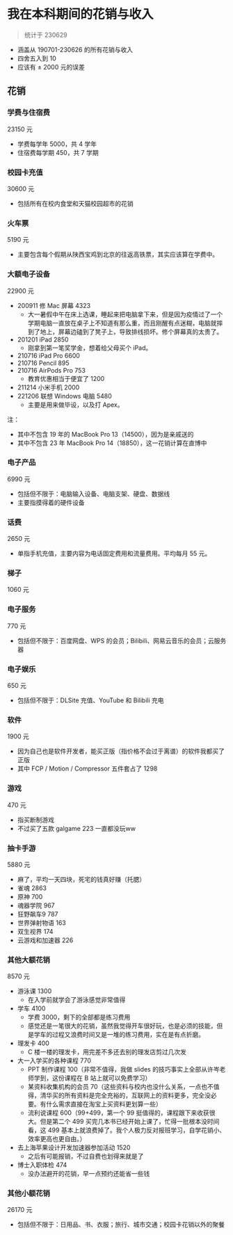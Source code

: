 # 我在本科期间的花销与收入

> 统计于 230629

- 涵盖从 190701-230626 的所有花销与收入
- 四舍五入到 10
- 应该有 ± 2000 元的误差

## 花销

### 学费与住宿费

23150 元

- 学费每学年 5000，共 4 学年
- 住宿费每学期 450，共 7 学期

### 校园卡充值

30600 元

- 包括所有在校内食堂和天猫校园超市的花销

### 火车票

5190 元

- 主要包含每个假期从陕西宝鸡到北京的往返高铁票，其实应该算在学费中。

### 大额电子设备

22900 元

- 200911  修 Mac 屏幕  4323
    - 大一暑假中午在床上选课，睡起来把电脑拿下来，但是因为疫情过了一个学期电脑一直放在桌子上不知道有那么重，而且刚醒有点迷糊，电脑就摔到了地上，屏幕边磕到了凳子上，导致排线损坏。修个屏幕真的太贵了。
- 201201  iPad  2850
    - 刚拿到第一笔奖学金，想着给父母买个 iPad。
- 210716  iPad Pro  6600
- 210716  Pencil  895
- 210716  AirPods Pro  753
    - 教育优惠相当于便宜了 1200
- 211214  小米手机  2000
- 221206  联想 Windows 电脑  5480
    - 主要是用来做毕设，以及打 Apex。

注：

- 其中不包含 19 年的 MacBook Pro 13（14500），因为是亲戚送的
- 其中不包含 23 年 MacBook Pro 14（18850），这一花销计算在直博中

### 电子产品

6990 元

- 包括但不限于：电脑输入设备、电脑支架、硬盘、数据线
- 主要指摸得着的硬件设备

### 话费

2650 元

- 单指手机充值，主要内容为电话固定费用和流量费用。平均每月 55 元。

### 梯子

1060 元

### 电子服务

770 元

- 包括但不限于：百度网盘、WPS 的会员；Bilibili、网易云音乐的会员；云服务器

### 电子娱乐

650 元

- 包括但不限于：DLSite 充值、YouTube 和 Bilibili 充电

### 软件

1900 元

- 因为自己也是软件开发者，能买正版（指价格不会过于离谱）的软件我都买了正版
- 其中 FCP / Motion / Compressor 五件套占了 1298

### 游戏

470 元

- 指买断制游戏
- 不过买了五款 galgame 223 一直都没玩ww

### 抽卡手游

5880 元

- 麻了，平均一天四块，死宅的钱真好赚（托腮）
- 雀魂  2863
- 原神  700
- 魂器学院  967
- 狂野飙车9  787
- 世界弹射物语  163
- 双生视界  174
- 云游戏和加速器  226

### 其他大额花销

8570 元

- 游泳课  1300
    - 在入学前就学会了游泳感觉非常值得
- 学车  4100
    - 学费 3000，剩下的全部都是练习费用
    - 感觉还是一笔很大的花销，虽然我觉得开车很好玩，也是必须的技能，但是学车的过程又浪费时间又是一堆的练习费用，实在是有点折磨。
- 理发卡  400
    - C 楼一楼的理发卡，用完差不多还去别的理发店剪过几次发
- 大一入学买的各种课程  770
    - PPT 制作课程  100（非常不值得，我做 slides 的技巧事实上全部从许岑老师学到，这份课程在 B 站上就可以免费学习）
    - 某资料收集机构的会员  70（这些资料与校内也没什么关系，一点也不值得，清华买的所有资料是完全充裕的，互联网上的资料更多，完全没必要。有什么需求直接在淘宝上买资料更划算一些）
    - 流利说课程  600（99+499，第一个 99 挺值得的，课程跟下来收获很大。但是第二个 499 买完几本书已经开始上课了，忙得一批根本没时间看，这 499 基本上就浪费掉了。我个人极力反对报班学习，自学花销小、效率更高也更自由。）
- 去上海苹果设计开发加速器参加活动  1520
    - 之后有可能报销，不过自费也划得来就是了
- 博士入职体检  474
    - 没办法避开的花销，早一点预约还能省一些钱

### 其他小额花销

26170 元

- 包括但不限于：日用品、书、衣服；旅行、城市交通；校园卡花销以外的聚餐
